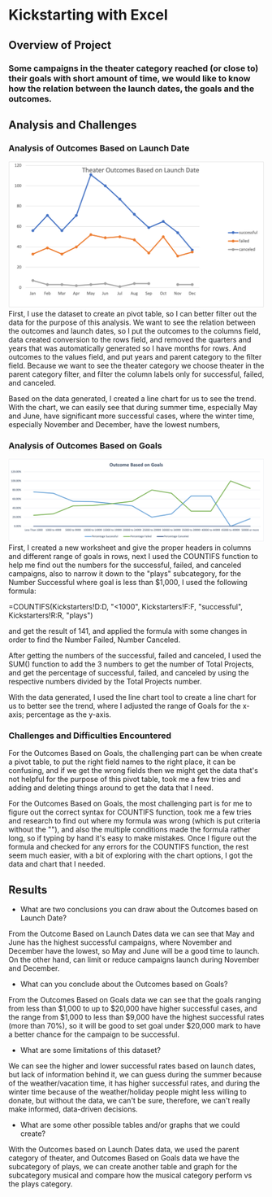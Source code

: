 # Kickstarting with Excel

## Overview of Project

### Some campaigns in the theater category reached (or close to) their goals with short amount of time, we would like to know how the relation between the launch dates, the goals and the outcomes.

## Analysis and Challenges

### Analysis of Outcomes Based on Launch Date

![Outcomes based on Launch Date](Theater_Outcomes_vs_Launch.png)
First, I use the dataset to create an pivot table, so I can better filter out the data for the purpose of this analysis. We want to see the relation between the outcomes and launch dates, so I put the outcomes to the columns field, data created conversion to the rows field, and removed the quarters and years that was automatically generated so I have months for rows. And outcomes to the values field, and put years and parent category to the filter field. Because we want to see the theater category we choose theater in the parent category filter, and filter the column labels only for successful, failed, and canceled.

Based on the data generated, I created a line chart for us to see the trend. With the chart, we can easily see that during summer time, especially May and June, have significant more successful cases, where the winter time, especially November and December, have the lowest numbers,


### Analysis of Outcomes Based on Goals
![Outcomes Based on Goals](Outcomes_vs_Goals.png)
First, I created a new worksheet and give the proper headers in columns and different range of goals in rows, next I used the COUNTIFS function to help me find out the numbers for the successful, failed, and canceled campaigns, also to narrow it down to the "plays" subcategory, for the Number Successful where goal is less than $1,000, I used the following formula: 

=COUNTIFS(Kickstarters!D:D, "<1000", Kickstarters!F:F, "successful", Kickstarters!R:R, "plays") 

and get the result of 141, and applied the formula with some changes in order to find the Number Failed, Number Canceled.

After getting the numbers of the successful, failed and canceled, I used the SUM() function to add the 3 numbers to get the number of Total Projects, and get the percentage of successful, failed, and canceled by using the respective numbers divided by the Total Projects number.

With the data generated, I used the line chart tool to create a line chart for us to better see the trend, where I adjusted the range of Goals for the x-axis; percentage as the y-axis.

### Challenges and Difficulties Encountered

For the Outcomes Based on Goals, the challenging part can be when create a pivot table, to put the right field names to the right place, it can be confusing, and if we get the wrong fields then we might get the data that's not helpful for the purpose of this pivot table, took me a few tries and adding and deleting things around to get the data that I need.

For the Outcomes Based on Goals, the most challenging part is for me to figure out the correct syntax for COUNTIFS function, took me a few tries and research to find out where my formula was wrong (which is put criteria without the ""), and also the multiple conditions made the formula rather long, so if typing by hand it's easy to make mistakes. Once I figure out the formula and checked for any errors for the COUNTIFS function, the rest seem much easier, with a bit of exploring with the chart options, I got the data and chart that I needed.

## Results

- What are two conclusions you can draw about the Outcomes based on Launch Date?

From the Outcome Based on Launch Dates data we can see that May and June has the highest successful campaigns, where November and December have the lowest, so May and June will be a good time to launch. On the other hand, can limit or reduce campaigns launch during November and December.



- What can you conclude about the Outcomes based on Goals?

From the Outcomes Based on Goals data we can see that the goals ranging from less than $1,000 to up to $20,000 have higher successful cases, and the range from $1,000 to less than $9,000 have the highest successful rates (more than 70%), so it will be good to set goal under $20,000 mark to have a better chance for the campaign to be successful.


- What are some limitations of this dataset?

We can see the higher and lower successful rates based on launch dates, but lack of information behind it, we can guess during the summer because of the weather/vacation time, it has higher successful rates, and during the winter time because of the weather/holiday people might less willing to donate, but without the data, we can't be sure, therefore, we can't really make informed, data-driven decisions.


- What are some other possible tables and/or graphs that we could create?

With the Outcomes based on Launch Dates data, we used the parent category of theater, and Outcomes Based on Goals data we have the subcategory of plays, we can create another table and graph for the subcategory musical and compare how the musical category perform vs the plays category.
